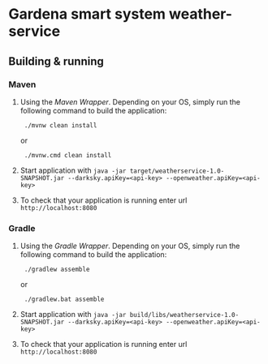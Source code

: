 # Gardena smart system weather-service

## Building & running

### Maven

1. Using the *Maven Wrapper*. Depending on your OS, simply run the following command to build the application:

        ./mvnw clean install
		
	 or

        ./mvnw.cmd clean install
	 
2. Start application with `java -jar target/weatherservice-1.0-SNAPSHOT.jar --darksky.apiKey=<api-key> --openweather.apiKey=<api-key>`

3. To check that your application is running enter url `http://localhost:8080`

### Gradle  

1. Using the *Gradle Wrapper*. Depending on your OS, simply run the following command to build the application:

        ./gradlew assemble
		
	 or

        ./gradlew.bat assemble
   
2. Start application with `java -jar build/libs/weatherservice-1.0-SNAPSHOT.jar --darksky.apiKey=<api-key> --openweather.apiKey=<api-key>`

3. To check that your application is running enter url `http://localhost:8080`
